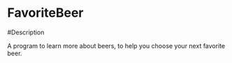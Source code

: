 # FavoriteBeer


#Description

A program to learn more about beers, to help you choose your next favorite beer.